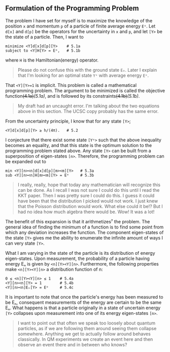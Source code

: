 ## Formulation of the Programming Problem

The problem I have set for myself is to maximize the knowledge of
the position `x` and momentum `p` of a particle of finite average energy `Eᵒ`.
Let `d[x]` and `d[p]` be the operators for the uncertainty in `x` and `p`, and
let `[Y>` be the state of a particle.
Then, I want to

    minimize <Y]d[x]d[p][Y>    # 5.1a
    subject to <Y]H[Y> = Eᵒ,   # 5.1b

where `H` is the Hamiltonian(energy) operator.

> Please do not confuse this with the ground state `E₀`.
> Later I explain that I'm looking for an optimal state `Yᵒ` with average energy `Eᵒ`.

That `<Y][Y>=1` is implicit.
This problem is called a mathematical programming problem.
The argument to be minimized is called the objective function~~(4.1a)~~*(5.1a)*, and
is followed by its constraints~~(4.1b)~~*(5.1b)*.

> My draft had an uncaught error.
> I'm talking about the two equations above in this section.
> The UCSC copy probably has the same error.

From the uncertainty principle, I know that for any state `[Y>`;

    <Y]d[x]d[p][Y> ≥ h/(4π).   # 5.2

I conjecture that there exist some state `[Yᵒ>` such that the above inequality becomes an equality,
and that this state is the optimum solution to the programming problem stated above.
Any state `[Y>` can be built from a superposition of eigen-states `[n>`.
Therefore, the programming problem can be expanded out to

    min <Y][n><n]d[x]d[p][m><m][Y>   # 5.3a
    sub <Y][n><n]H[m><m][Y> = Eᵒ     # 5.3b

> I really, really, hope that today any mathematician will recognize this can be done.
> As I recall
> I was not sure I could do this until I read the KKT paper.
> Then I was pretty sure I could do this.
> I guess it could have been that the distribution I picked would not work.
> I just knew that the Poisson distribution would work.
> What else could it be!?
> But I had no idea how much algebra there would be.
> Wow!
> It was a lot!

The benefit of this expansion is that it arithmetizes⁷ the problem.
The general idea of finding the minimum of a function is
to find some point from which any deviation increases the function.
The component eigen-states of the state `[Y>` gives me the ability to enumerate
the infinite amount of ways I can very state `[Y>`.

What I am varying in the state of the particle is its distribution of energy eigen-states.
Upon measurement, the probability of a particle having energy Eₙ is given by `<n][Y><Y][n>`.
Furthermore, the following properties make `<n][Y><Y][n>` a distribution function of n:

    0 ≤ <n][Y><Y][n> ≤ 1    # 5.4a
    <Y][n><n][Y> = 1        # 5.4b
    <Y][n><n]Eₙ[Y> = Eᵒ     # 5.4c

It is important to note that once the particle's energy has been measured to be Eₙ,
consequent measurements of the energy are certain to be the same Eₙ.
What happens is that a particle originally in a state of uncertain energy `[Y>`
collapses upon measurement into one of its energy eigen-states `[n>`.

> I want to point out that often we speak too loosely about quantum particles,
> as if we are following them around seeing them collapse somewhere.
> Anything we get to actually follow around behaves classically.
> In QM experiments we create an event here and
> then observe an event there and in between who knows?
